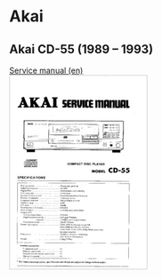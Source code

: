 # Akai

## Akai CD-55 (1989 – 1993)

[Service manual (en)<br/>![](akai_cd-55_service-manual_en.jpg "Akai CD-55 service manual")](akai_cd-55_service-manual_en.pdf)
